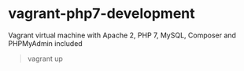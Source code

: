 # vagrant-php7-development

Vagrant virtual machine with Apache 2, PHP 7, MySQL, Composer and PHPMyAdmin included

> vagrant up